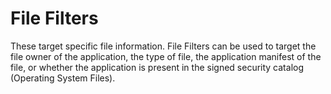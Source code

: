 [title]: # (File)
[tags]: # (filter types)
[priority]: # (1)
# File Filters

These target specific file information. File Filters can be used to target the file owner of the application, the type of file, the application manifest of the file, or whether the application is present in the signed security catalog (Operating System Files).
